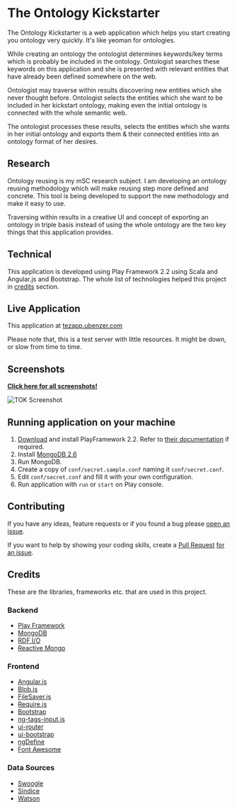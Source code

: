 # The Ontology Kickstarter

The Ontology Kickstarter is a web application which helps you start creating you ontology very quickly. It's like yeoman for ontologies.

While creating an ontology the ontologist determines keywords/key terms which is probably be included in the ontology. Ontologist searches these keywords on this application and she is presented with relevant entities that have already been defined somewhere on the web.

Ontologist may traverse within results discovering new entities which she never thought before. Ontologist selects the entities which she want to be included in her kickstart ontology, making even the initial ontology is connected with the whole semantic web.

The ontologist processes these results, selects the entities which she wants in her initial ontology and exports them & their connected entities into an ontology format of her desires.

## Research

Ontology reusing is my mSC research subject. I am developing an ontology reusing methodology which will make reusing step more defined and concrete. This tool is being developed to support the new methodology and make it easy to use.

Traversing within results in a creative UI and concept of exporting an ontology in triple basis instead of using the whole ontology are the two key things that this application provides.

## Technical

This application is developed using Play Framework 2.2 using Scala and Angular.js and Bootstrap. The whole list of technologies helped this project in [credits](#credits) section.

## Live Application

This application at [tezapp.ubenzer.com](http://tezapp.ubenzer.com)

Please note that, this is a test server with little resources. It might be down, or slow from time to time.

## Screenshots

**[Click here for all screenshots!](SCREENSHOTS.md)**

![TOK Screenshot](http://www.ubenzer.com/deepo/github/tezapp/1.png "TOK Screenshot")

## Running application on your machine

1. [Download](http://www.playframework.com/download) and install PlayFramework 2.2. Refer to [their documentation](http://www.playframework.com/documentation/2.2.x/Installing) if required.
2. Install [MongoDB 2.6](http://www.mongodb.org/)
3. Run MongoDB.
4. Create a copy of `conf/secret.sample.conf` naming it `conf/secret.conf`.
5. Edit `conf/secret.conf` and fill it with your own configuration.
5. Run application with `run` or `start` on Play console.

## Contributing

If you have any ideas, feature requests or if you found a bug please [open an issue](https://github.com/ubenzer/tezapp/issues/new).

If you want to help by showing your coding skills, create a [Pull Request](https://help.github.com/articles/creating-a-pull-request) [for an issue](https://github.com/ubenzer/tezapp/issues).

## Credits

These are the libraries, frameworks etc. that are used in this project.

### Backend
+ [Play Framework](http://www.playframework.com/)
+ [MongoDB](http://www.mongodb.org/)
+ [RDF I/O](http://www.openrdf.org/)
+ [Reactive Mongo](http://reactivemongo.org/)

### Frontend
+ [Angular.js](http://angularjs.org/)
+ [Blob.js](https://github.com/eligrey/Blob.js/)
+ [FileSaver.js](https://github.com/eligrey/FileSaver.js/)
+ [Require.js](http://requirejs.org/)
+ [Bootstrap](http://getbootstrap.com/)
+ [ng-tags-input.js](http://mbenford.github.io/ngTagsInput/)
+ [ui-router](https://github.com/angular-ui/ui-router)
+ [ui-bootstrap](http://angular-ui.github.io/bootstrap/)
+ [ngDefine](http://nikku.github.io/requirejs-angular-define/)
+ [Font Awesome](http://fortawesome.github.io/Font-Awesome/)

### Data Sources
+ [Swoogle](http://swoogle.umbc.edu/)
+ [Sindice](http://sindice.com/)
+ [Watson](http://watson.kmi.open.ac.uk/WatsonWUI/)

